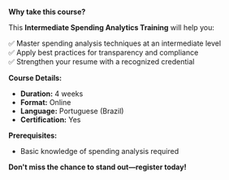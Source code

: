 **Why take this course?**

This **Intermediate Spending Analytics Training** will help you:

✅ Master spending analysis techniques at an intermediate level  
✅ Apply best practices for transparency and compliance  
✅ Strengthen your resume with a recognized credential

**Course Details:**
- **Duration:** 4 weeks
- **Format:** Online
- **Language:** Portuguese (Brazil)
- **Certification:** Yes

**Prerequisites:**
- Basic knowledge of spending analysis required

**Don't miss the chance to stand out—register today!**